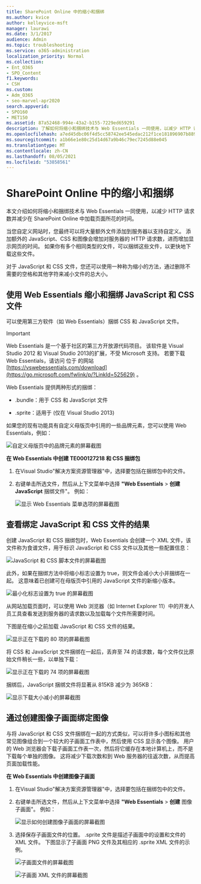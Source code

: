 ```yaml
---
title: SharePoint Online 中的缩小和捆绑
ms.author: kvice
author: kelleyvice-msft
manager: laurawi
ms.date: 3/1/2017
audience: Admin
ms.topic: troubleshooting
ms.service: o365-administration
localization_priority: Normal
ms.collection:
- Ent_O365
- SPO_Content
f1.keywords:
- CSH
ms.custom:
- Adm_O365
- seo-marvel-apr2020
search.appverid:
- SPO160
- MET150
ms.assetid: 87a52468-994e-43a2-b155-7229ed659291
description: 了解如何将缩小和捆绑技术与 Web Essentials 一同使用，以减少 HTTP 请求和在 SharePoint Online 中加载页面所花的时间。
ms.openlocfilehash: a7ed45dbc06f4d5cc58742ee545edac212f1ce181896907b889c41e7b3645486
ms.sourcegitcommit: a1b66e1e80c25d14d67a9b46c79ec7245d88e045
ms.translationtype: MT
ms.contentlocale: zh-CN
ms.lasthandoff: 08/05/2021
ms.locfileid: "53858561"
---
```

# <a name="minification-and-bundling-in-sharepoint-online"></a>SharePoint Online 中的缩小和捆绑

本文介绍如何将缩小和捆绑技术与 Web Essentials 一同使用，以减少 HTTP 请求数并减少在 SharePoint Online 中加载页面所花的时间。
  
当您自定义网站时，您最终可以将大量额外文件添加到服务器以支持自定义。 添加额外的 JavaScript、CSS 和图像会增加对服务器的 HTTP 请求数，进而增加显示网页的时间。 如果你有多个相同类型的文件，可以捆绑这些文件，以更快地下载这些文件。
  
对于 JavaScript 和 CSS 文件，您还可以使用一种称为缩小的方法，通过删除不需要的空格和其他字符来减小文件的总大小。
  
## <a name="minification-and-bundling-javascript-and-css-files-with-web-essentials"></a>使用 Web Essentials 缩小和捆绑 JavaScript 和 CSS 文件

可以使用第三方软件（如 Web Essentials）捆绑 CSS 和 JavaScript 文件。
  
> [!IMPORTANT]
> Web Essentials 是一个基于社区的第三方开放源代码项目。 该软件是 Visual Studio 2012 和 Visual Studio 2013的扩展，不受 Microsoft 支持。 若要下载 Web Essentials，请访问 位于 的网站 [https://vswebessentials.com/download](https://go.microsoft.com/fwlink/p/?LinkId=525629) 。 
  
Web Essentials 提供两种形式的捆绑：
  
- .bundle：用于 CSS 和 JavaScript 文件
    
- .sprite：适用于 (仅在 Visual Studio 2013) 
    
如果您的现有功能具有自定义母版页中引用的一些品牌元素，您可以使用 Web Essentials，例如：
  
![自定义母版页中的品牌元素的屏幕截图](../media/3a6eba36-973d-482b-8556-a9394b8ba19f.png)
  
 **在 Web Essentials 中创建 TE000127218 和 CSS 捆绑包**
  
1. 在Visual Studio"解决方案资源管理器"中，选择要包括在捆绑包中的文件。
    
2. 右键单击所选文件，然后从上下文菜单中选择 **"Web Essentials** \> **创建 JavaScript** 捆绑文件"。 例如： 
    
    ![显示 Web Essentials 菜单选项的屏幕截图](../media/41aac84c-4538-4f78-b454-46e651f868a3.png)
  
## <a name="viewing-the-results-of-bundling-javascript-and-css-files"></a>查看绑定 JavaScript 和 CSS 文件的结果

创建 JavaScript 和 CSS 捆绑包时，Web Essentials 会创建一个 XML 文件，该文件称为食谱文件，用于标识 JavaScript 和 CSS 文件以及其他一些配置信息： 
  
![JavaScript 和 CSS 脚本文件的屏幕截图](../media/7ba891f8-52d8-467b-a0f6-b062dd1137a4.png)
  
此外，如果在捆绑方法中将缩小标志设置为 true，则文件会减小大小并捆绑在一起。 这意味着已创建可在母版页中引用的 JavaScript 文件的新缩小版本。
  
![最小化标志设置为 true 的屏幕截图](../media/50523af2-6412-4117-ac3d-5bd26f6d562e.png)
  
从网站加载页面时，可以使用 Web 浏览器（如 Internet Explorer 11）中的开发人员工具查看发送到服务器的请求数以及加载每个文件所需要时间。
  
下图是在缩小之前加载 JavaScript 和 CSS 文件的结果。
  
![显示正在下载的 80 项的屏幕截图](../media/e2df3912-1923-46e6-8cf2-3015a31554e1.png)
  
将 CSS 和 JavaScript 文件捆绑在一起后，丢弃至 74 的请求数，每个文件仅比原始文件稍长一些，以单独下载：
  
![显示正在下载的 74 项的屏幕截图](../media/686c4387-70e8-4a74-9d45-059f33a91184.png)
  
捆绑后，JavaScript 捆绑文件将显著从 815KB 减少为 365KB：
  
![显示下载大小减小的屏幕截图](../media/5e7dbd98-faff-4f68-b320-108fb252e395.png)
  
## <a name="bundling-images-by-creating-an-image-sprite"></a>通过创建图像子画面绑定图像

与将 JavaScript 和 CSS 文件捆绑在一起的方式类似，可以将许多小图标和其他常见图像组合到一个较大的子画面工作表中，然后使用 CSS 显示各个图像。 用户的 Web 浏览器会下载子画面工作表一次，然后将它缓存在本地计算机上，而不是下载每个单独的图像。 这将减少下载次数和到 Web 服务器的往返次数，从而提高页面加载性能。
  
 **在 Web Essentials 中创建图像子画面**
  
1. 在Visual Studio"解决方案资源管理器"中，选择要包括在捆绑包中的文件。
    
2. 右键单击所选文件，然后从上下文菜单中选择 **"Web Essentials** \> **创建** 图像子画面"。 例如： 
    
    ![显示如何创建图像子画面的屏幕截图](../media/de0fe741-4ef7-4e3b-bafa-ef9f4822dac6.png)
  
3. 选择保存子画面文件的位置。 .sprite 文件是描述子画面中的设置和文件的 XML 文件。 下图显示了子画面 PNG 文件及其相应的 .sprite XML 文件的示例。
    
    ![子画面文件的屏幕截图](../media/0876bb2a-d1b9-4169-8e95-9c290d628d90.png)
  
    ![子画面 XML 文件的屏幕截图](../media/d1f94776-280d-4d56-abb5-384f145d9989.png)
  

